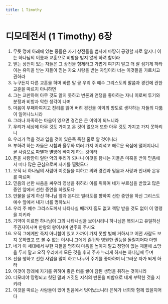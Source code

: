 ```yaml
---
title: 1 Timothy
---
```


# 디모데전서 (1 Timothy) 6장
1. 무릇 멍에 아래에 있는 종들은 자기 상전들을 범사에 마땅히 공경할 자로 알지니 이는 하나님의 이름과 교훈으로 비방을 받지 않게 하려 함이라
1. 믿는 상전이 있는 자들은 그 상전을 형제라고 가볍게 여기지 말고 더 잘 섬기게 하라 이는 유익을 받는 자들이 믿는 자요 사랑을 받는 자임이라 너는 이것들을 가르치고 권하라
1. 누구든지 다른 교훈을 하며 바른 말 곧 우리 주 예수 그리스도의 말씀과 경건에 관한 교훈을 따르지 아니하면
1. 그는 교만하여 아무 것도 알지 못하고 변론과 언쟁을 좋아하는 자니 이로써 투기와 분쟁과 비방과 악한 생각이 나며
1. 마음이 부패하여지고 진리를 잃어 버려 경건을 이익의 방도로 생각하는 자들의 다툼이 일어나느니라
1. 그러나 자족하는 마음이 있으면 경건은 큰 이익이 되느니라
1. 우리가 세상에 아무 것도 가지고 온 것이 없으매 또한 아무 것도 가지고 가지 못하리니
1. 우리가 먹을 것과 입을 것이 있은즉 족한 줄로 알 것이니라
1. 부하려 하는 자들은 시험과 올무와 여러 가지 어리석고 해로운 욕심에 떨어지나니 곧 사람으로 파멸과 멸망에 빠지게 하는 것이라
1. 돈을 사랑함이 일만 악의 뿌리가 되나니 이것을 탐내는 자들은 미혹을 받아 믿음에서 떠나 많은 근심으로써 자기를 찔렀도다
1. 오직 너 하나님의 사람아 이것들을 피하고 의와 경건과 믿음과 사랑과 인내와 온유를 따르며
1. 믿음의 선한 싸움을 싸우라 영생을 취하라 이를 위하여 네가 부르심을 받았고 많은 증인 앞에서 선한 증언을 하였도다
1. 만물을 살게 하신 하나님 앞과 본디오 빌라도를 향하여 선한 증언을 하신 그리스도 예수 앞에서 내가 너를 명하노니
1. 우리 주 예수 그리스도께서 나타나실 때까지 흠도 없고 책망 받을 것도 없이 이 명령을 지키라
1. 기약이 이르면 하나님이 그의 나타나심을 보이시리니 하나님은 복되시고 유일하신 주권자이시며 만왕의 왕이시며 만주의 주시요
1. 오직 그에게만 죽지 아니함이 있고 가까이 가지 못할 빛에 거하시고 어떤 사람도 보지 못하였고 또 볼 수 없는 이시니 그에게 존귀와 영원한 권능을 돌릴지어다 아멘
1. 네가 이 세대에서 부한 자들을 명하여 마음을 높이지 말고 정함이 없는 재물에 소망을 두지 말고 오직 우리에게 모든 것을 후히 주사 누리게 하시는 하나님께 두며
1. 선을 행하고 선한 사업을 많이 하고 나누어 주기를 좋아하며 너그러운 자가 되게 하라
1. 이것이 장래에 자기를 위하여 좋은 터를 쌓아 참된 생명을 취하는 것이니라
1. 디모데야 망령되고 헛된 말과 거짓된 지식의 반론을 피함으로 네게 부탁한 것을 지키라
1. 이것을 따르는 사람들이 있어 믿음에서 벗어났느니라 은혜가 너희와 함께 있을지어다